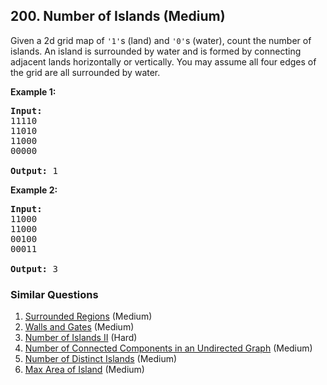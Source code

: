 <!--|This file generated by command(leetcode description); DO NOT EDIT.    |-->
<!--+----------------------------------------------------------------------+-->
<!--|@author    Openset <openset.wang@gmail.com>                           |-->
<!--|@link      https://github.com/openset                                 |-->
<!--|@home      https://github.com/openset/leetcode                        |-->
<!--+----------------------------------------------------------------------+-->

## 200. Number of Islands (Medium)

<p>Given a 2d grid map of <code>&#39;1&#39;</code>s (land) and <code>&#39;0&#39;</code>s (water), count the number of islands. An island is surrounded by water and is formed by connecting adjacent lands horizontally or vertically. You may assume all four edges of the grid are all surrounded by water.</p>

<p><b>Example 1:</b></p>

<pre>
<strong>Input:</strong>
11110
11010
11000
00000

<strong>Output:</strong>&nbsp;1
</pre>

<p><b>Example 2:</b></p>

<pre>
<strong>Input:</strong>
11000
11000
00100
00011

<strong>Output: </strong>3
</pre>

### Similar Questions
  1. [Surrounded Regions](https://github.com/openset/leetcode/tree/master/solution/surrounded-regions) (Medium)
  1. [Walls and Gates](https://github.com/openset/leetcode/tree/master/solution/walls-and-gates) (Medium)
  1. [Number of Islands II](https://github.com/openset/leetcode/tree/master/solution/number-of-islands-ii) (Hard)
  1. [Number of Connected Components in an Undirected Graph](https://github.com/openset/leetcode/tree/master/solution/number-of-connected-components-in-an-undirected-graph) (Medium)
  1. [Number of Distinct Islands](https://github.com/openset/leetcode/tree/master/solution/number-of-distinct-islands) (Medium)
  1. [Max Area of Island](https://github.com/openset/leetcode/tree/master/solution/max-area-of-island) (Medium)
